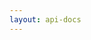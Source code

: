 ```yaml
---
layout: api-docs
---
```


<script setup  lang="ts">
import { ApiReference } from "@scalar/api-reference";
import "@scalar/api-reference/style.css";
</script>


<ApiReference
  :configuration="{
    spec: {
      content: 'https://superstreamer.xyz/openapi-api.json'
    },
    hideTestRequestButton: true
  }" 
/>
